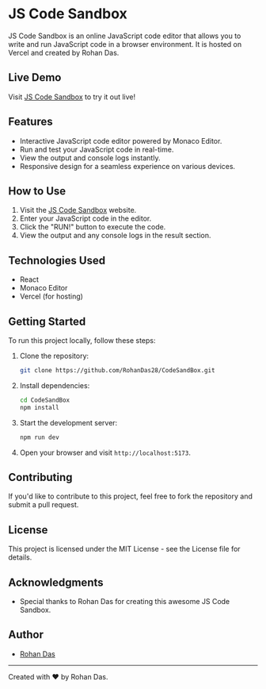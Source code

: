 # JS Code Sandbox

JS Code Sandbox is an online JavaScript code editor that allows you to write and run JavaScript code in a browser environment. It is hosted on Vercel and created by Rohan Das.

## Live Demo

Visit [JS Code Sandbox](https://js-code-sandbox.vercel.app/) to try it out live!

## Features

- Interactive JavaScript code editor powered by Monaco Editor.
- Run and test your JavaScript code in real-time.
- View the output and console logs instantly.
- Responsive design for a seamless experience on various devices.

## How to Use

1. Visit the [JS Code Sandbox](https://js-code-sandbox.vercel.app/) website.
2. Enter your JavaScript code in the editor.
3. Click the "RUN!" button to execute the code.
4. View the output and any console logs in the result section.

## Technologies Used

- React
- Monaco Editor
- Vercel (for hosting)

## Getting Started

To run this project locally, follow these steps:

1. Clone the repository:

   ```bash
   git clone https://github.com/RohanDas28/CodeSandBox.git
   ```

2. Install dependencies:

   ```bash
   cd CodeSandBox
   npm install
   ```

3. Start the development server:

   ```bash
   npm run dev
   ```

4. Open your browser and visit `http://localhost:5173`.

## Contributing

If you'd like to contribute to this project, feel free to fork the repository and submit a pull request.

## License

This project is licensed under the MIT License - see the License file for details.

## Acknowledgments

- Special thanks to Rohan Das for creating this awesome JS Code Sandbox.

## Author

- [Rohan Das](https://rohandas.github.io)

---

Created with ❤️ by Rohan Das.
